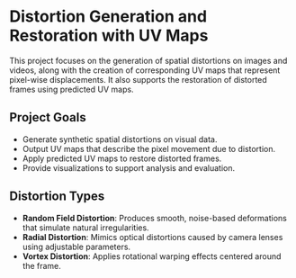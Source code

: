 # Distortion Generation and Restoration with UV Maps

This project focuses on the generation of spatial distortions on images and videos, along with the creation of corresponding UV maps that represent pixel-wise displacements. It also supports the restoration of distorted frames using predicted UV maps.

## Project Goals

- Generate synthetic spatial distortions on visual data.
- Output UV maps that describe the pixel movement due to distortion.
- Apply predicted UV maps to restore distorted frames.
- Provide visualizations to support analysis and evaluation.

## Distortion Types

- **Random Field Distortion**: Produces smooth, noise-based deformations that simulate natural irregularities.
- **Radial Distortion**: Mimics optical distortions caused by camera lenses using adjustable parameters.
- **Vortex Distortion**: Applies rotational warping effects centered around the frame.
